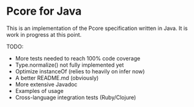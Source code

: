 Pcore for Java
==============

This is an implementation of the Pcore specification written in Java. It is work in progress
at this point.

TODO:
* More tests needed to reach 100% code coverage
* Type.normalize() not fully implemented yet
* Optimize instanceOf (relies to heavily on infer now)
* A better README.md (obviously)
* More extensive Javadoc
* Examples of usage
* Cross-language integration tests (Ruby/Clojure)
